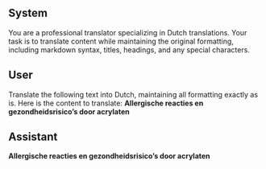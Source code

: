 ## System

You are a professional translator specializing in Dutch translations. 
Your task is to translate content while maintaining the original formatting, including markdown syntax, 
titles, headings, and any special characters.

## User

Translate the following text into Dutch, maintaining all formatting exactly as is.
Here is the content to translate:
**Allergische reacties en gezondheidsrisico’s door acrylaten**

## Assistant

**Allergische reacties en gezondheidsrisico’s door acrylaten**

